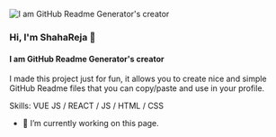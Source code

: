 ![I am GitHub Readme Generator's creator](https://scontent.fjsr6-1.fna.fbcdn.net/v/t1.6435-9/s960x960/205464093_1114517232410888_3677716560222565844_n.jpg?_nc_cat=105&ccb=1-5&_nc_sid=e3f864&_nc_ohc=y3sVKgSAEtcAX_qw93T&_nc_ht=scontent.fjsr6-1.fna&oh=da3de76e50a26e7865a059f04fa970cb&oe=6156A42E)
### Hi, I'm ShahaReja 👋
#### I am GitHub Readme Generator's creator


I made this project just for fun, it allows you to create nice and simple GitHub Readme files that you can copy/paste and use in your profile.

Skills: VUE JS / REACT / JS / HTML / CSS

- 🔭 I’m currently working on this page. 




